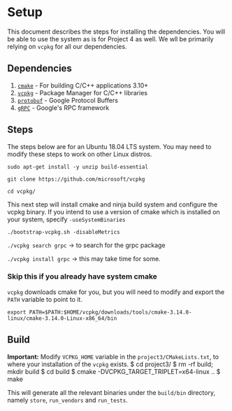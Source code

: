 # Setup 

This document describes the steps for installing the dependencies.
You will be able to use the system as is for Project 4 as well.
We wll be primarily relying on `vcpkg` for all our dependencies.

## Dependencies
1. [`cmake`](https://cmake.org/download)                                                - For building C/C++ applications 3.10+
2. [`vcpkg`](https://github.com/microsoft/vcpkg)                                        - Package Manager for C/C++ libraries
3. [`protobuf`](https://github.com/protocolbuffers/protobuf/blob/master/src/README.md)  - Google Protocol Buffers
4. [`gRPC`](https://github.com/grpc/grpc/blob/master/src/cpp/README.md)                 - Google's RPC framework

## Steps
The steps below are for an Ubuntu 18.04 LTS system. 
You may need to modify these steps to work on other Linux distros.

`sudo apt-get install -y unzip build-essential`

`git clone https://github.com/microsoft/vcpkg`

`cd vcpkg/`

This next step will install cmake and ninja build system and configure the vcpkg binary. If you intend to use a version of cmake which is installed on your system, specify `-useSystemBinaries`

`./bootstrap-vcpkg.sh -disableMetrics` 

`./vcpkg search grpc` -> to search for the grpc package

`./vcpkg install grpc` -> this may take time for some.

### Skip this if you already have system cmake
`vcpkg` downloads cmake for you, but you will need to modify and export the `PATH` variable to point to it.

`export PATH=$PATH:$HOME/vcpkg/downloads/tools/cmake-3.14.0-linux/cmake-3.14.0-Linux-x86_64/bin`

## Build
**Important:** Modify `VCPKG_HOME` variable in the `project3/CMakeLists.txt`, to where your installation of the `vcpkg` exists.
    $ cd project3/
    $ rm -rf build; mkdir build
    $ cd build
    $ cmake -DVCPKG_TARGET_TRIPLET=x64-linux ..
    $ make

This will generate all the relevant binaries under the `build/bin` directory, namely `store`, `run_vendors` and `run_tests`.
